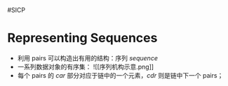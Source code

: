 #SICP 
# Representing Sequences
- 利用 pairs 可以构造出有用的结构：序列 *sequence*
- 一系列数据对象的有序集：
![[序列机构示意.png]]
- 每个 pairs 的 *car* 部分对应于链中的一个元素，*cdr* 则是链中下一个 pairs；